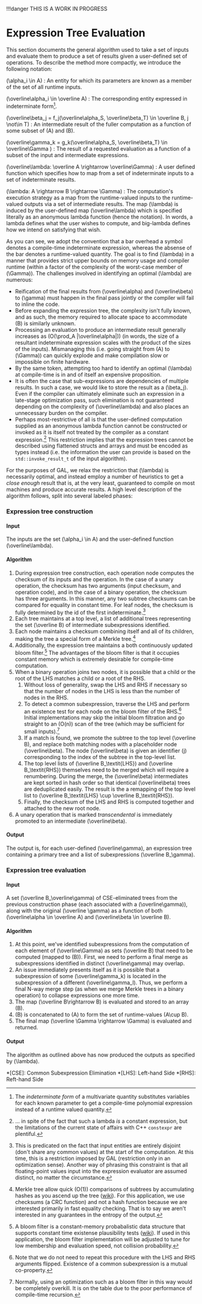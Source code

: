 !!!danger
    THIS IS A WORK IN PROGRESS

# Expression Tree Evaluation

This section documents the general algorithm used to take a set of inputs and evaluate them to produce a set of results given a user-defined set of operations. To describe the method more compactly, we introduce the following notation:

\(\alpha_i \in A\)
: An entity for which its parameters are known as a member of the set of all runtime inputs.

\(\overline\alpha_i \in \overline A\)
: The corresponding entity expressed in indeterminate form[^1].

\(\overline\beta_j = f_j(\overline\alpha_S, \overline\beta_T) \in \overline B, j \not\in T\)
: An intermediate result of the fuller computation as a function of some subset of \(A\) and \(B\).

\(\overline\gamma_k = g_k(\overline\alpha_S, \overline\beta_T) \in \overline\Gamma \)
: The result of a requested evaluation as a function of a subset of the input and intermediate expressions.

\(\overline\lambda: \overline A \rightarrow \overline\Gamma\)
: A user defined function which specifies how to map from a set of indeterminate inputs to a set of indeterminate results.

\(\lambda: A \rightarrow B \rightarrow \Gamma\)
: The computation's execution strategy as a map from the runtime-valued inputs to the runtime-valued outputs via a set of intermediate results. The map \(\lambda\) is induced by the user-defined map \(\overline\lambda\) which is specified literally as an anonymous lambda function (hence the notation). In words, a lambda defines what the user wishes to compute, and big-lambda defines how we intend on satisfying that wish.

As you can see, we adopt the convention that a bar overhead a symbol denotes a compile-time indeterminate expression, whereas the absense of the bar denotes a runtime-valued quantity. The goal is to find \(\lambda\) in a manner that provides strict upper bounds on memory usage and compiler runtime (within a factor of the complexity of the worst-case member of \(\Gamma\)). The challenges involved in identifying an optimal \(\lambda\) are numerous:

- Reification of the final results from \(\overline\alpha\) and \(\overline\beta\) to \(\gamma\) must happen in the final pass jointly or the compiler will fail to inline the code.
- Before expanding the expression tree, the complexity isn't fully known, and as such, the memory required to allocate space to accommodate \(B\) is similarly unknown.
- Processing an evaluation to produce an intermediate result generally increases as \(O(\prod_A |\overline\alpha|)\) (in words, the size of a resultant indeterminate expression scales with the product of the sizes of the inputs). Mismanaging this (i.e. going straight from \(A\) to \(\Gamma\)) can quickly explode and make compilation slow or impossible on finite hardware.
- By the same token, attempting too hard to identify an optimal \(\lambda\) at compile-time is in and of itself an expensive proposition.
- It is often the case that sub-expressions are dependencies of multiple results. In such a case, we would like to store the result as a \(\beta_j\). Even if the compiler can ultimately eliminate such an expression in a late-stage optimization pass, such elimination is not guaranteed depending on the complexity of \(\overline\lambda\) and also places an unnecessary burden on the compiler.
- Perhaps most-restrictive of all is that the user-defined computation supplied as an anonymous lambda function cannot be constructed or invoked as it is itself not treated by the compiler as a constant expression.[^2] This restriction implies that the expression trees cannot be described using flattened structs and arrays and must be encoded as types instead (i.e. the information the user can provide is based on the `std::invoke_result_t` of the input algorithm).

For the purposes of GAL, we relax the restriction that \(\lambda\) is necessarily optimal, and instead employ a number of heuristics to get a *close enough* result that is, at the very least, guaranteed to compile on most machines and produce accurate results. A high level description of the algorithm follows, split into several labeled phases:

### Expression tree construction

#### Input

The inputs are the set \(\alpha_i \in A\) and the user-defined function \(\overline\lambda\).

#### Algorithm

1. During expression tree construction, each operation node computes the checksum of its inputs and the operation. In the case of a unary operation, the checksum has two arguments (input checksum, and operation code), and in the case of a binary operation, the checksum has three arguments. In this manner, any two subtree checksums can be compared for equality in constant time. For leaf nodes, the checksum is fully determined by the id of the first indeterminate.[^3]
1. Each tree maintains at a top level, a list of additional trees representing the set \(\overline B\) of intermediate subexpressions identified.
1. Each node maintains a checksum combining itself and all of its children, making the tree a special form of a Merkle tree.[^4]
1. Additionally, the expression tree maintains a both continuously updated bloom filter.[^5] The advantages of the bloom filter is that it occupies constant memory which is extremely desirable for compile-time computation.
1. When a binary operation joins two nodes, it is possible that a child or the root of the LHS matches a child or a root of the RHS.
    1. Without loss of generality, swap the LHS and RHS if necessary so that the number of nodes in the LHS is less than the number of nodes in the RHS.
    1. To detect a common subexpression, traverse the LHS and perform an existence test for each node on the bloom filter of the RHS.[^6] Initial implementations may skip the initial bloom filtration and go straight to an \(O(n)\) scan of the tree (which may be sufficient for small inputs).[^7]
    1. If a match is found, we promote the subtree to the top level \(\overline B\), and replace both matching nodes with a placeholder node \(\overline\beta\). The node \(\overline\beta\) is given an identifier \(j\) corresponding to the index of the subtree in the top-level list.
    1. The top level lists of \(\overline B_\textit{LHS}\) and \(\overline B_\textit{RHS}\) themselves need to be merged which will require a renumbering. During the merge, the \(\overline\beta\) intermediates are kept sorted in hash order so that identical \(\overline\beta\) trees are deduplicated easily. The result is the a remapping of the top level list to \(\overline B_\textit{LHS} \cup \overline B_\textit{RHS}\).
    1. Finally, the checksum of the LHS and RHS is computed together and attached to the new root node.
1. A unary operation that is marked *transcendental* is immediately promoted to an intermediate \(\overline\beta\).

#### Output

The output is, for each user-defined \(\overline\gamma\), an expression tree containing a primary tree and a list of subexpressions \(\overline B_\gamma\).

### Expression tree evaluation

#### Input

A set \(\overline B_\overline\gamma\) of CSE-eliminated trees from the previous construction phase (each associated with a \(\overline\gamma\)), along with the original \(\overline \gamma\) as a function of both \(\overline\alpha \in \overline A\) and \(\overline\beta \in \overline B\).

#### Algorithm

1. At this point, we've identified subexpressions from the computation of each element of \(\overline\Gamma\) as sets \(\overline B\) that need to be computed (mapped to \(B\)). First, we need to perform a final merge as subexpressions identified in distinct \(\overline\gamma\) may overlap.
2. An issue immediately presents itself as it is possible that a subexpression of some \(\overline\gamma_k\) is located in the subexpression of a different \(\overline\gamma_l\). Thus, we perform a final N-way merge step (as when we merge Merkle trees in a binary operation) to collapse expressions one more time.
3. The map \(\overline B\rightarrow B\) is evaluated and stored to an array \(B\).
4. \(B\) is concatenated to \(A\) to form the set of runtime-values \(A\cup B\).
5. The final map \(\overline \Gamma \rightarrow \Gamma\) is evaluated and returned.

#### Output

The algorithm as outlined above has now produced the outputs as specified by \(\lambda\).

[^1]: The *indeterminate form* of a multivariate quantity substitutes variables for each known parameter to get a compile-time polynomial expression instead of a runtime valued quantity.
[^2]: ... in spite of the fact that such a lambda *is* a constant expression, but the limitations of the current state of affairs with C++ `constexpr` are plentiful.
[^3]: This is predicated on the fact that input entities are entirely disjoint (don't share any common values) at the start of the computation. At this time, this is a restriction imposed by GAL (restriction only in an optimization sense). Another way of phrasing this constraint is that all floating-point values input into the expression evaluator are assumed distinct, no matter the circumstance.
[^4]: Merkle tree allow quick \(O(1)\) comparisons of subtrees by accumulating hashes as you ascend up the tree ([wiki](https://en.wikipedia.org/wiki/Merkle_tree)). For this application, we use checksums (a CRC function) and not a hash function because we are interested primarily in fast equality checking. That is to say we aren't interested in any guarantees in the entropy of the output.
[^5]: A bloom filter is a constant-memory probabalistic data structure that supports constant time existense plausibility tests ([wiki](https://en.wikipedia.org/wiki/Bloom_filter)). If used in this application, the bloom filter implementation will be adjusted to tune for low membership and evaluation speed, not collision probability.
[^6]: Note that we do not need to repeat this procedure with the LHS and RHS arguments flipped. Existence of a common subexpression is a mutual co-property.
[^7]: Normally, using an optimization such as a bloom filter in this way would be completely overkill. It is on the table due to the poor performance of compile-time recursion.

*[CSE]: Common Subexpression Elimination
*[LHS]: Left-hand Side
*[RHS]: Reft-hand Side